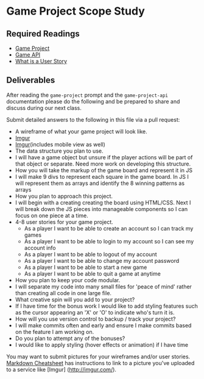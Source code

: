 # Game Project Scope Study

## Required Readings

-   [Game Project](https://github.com/ga-wdi-boston/game-project)
-   [Game API](https://github.com/ga-wdi-boston/game-project-api)
-   [What is a User Story](https://www.mountaingoatsoftware.com/agile/user-stories)

## Deliverables

After reading the `game-project` prompt and the `game-project-api` documentation
please do the following and be prepared to share and discuss during our next
class.

Submit detailed answers to the following in this file via a pull request:

-   A wireframe of what your game project will look like.
  - [Imgur](http://i.imgur.com/jAgk6pr.jpg)
  - [Imgur](http://i.imgur.com/Ua2GYJC.jpg)(includes mobile view as well)
-   The data structure you plan to use.
  - I will have a game object but unsure if the player actions will be part of
    that object or separate. Need more work on developing this structure.
-   How you will take the markup of the game board and represent it in JS
  - I will make 9 divs to represent each square in the game board. In JS I
    will represent them as arrays and identify the 8 winning patterns as arrays
-   How you plan to approach this project.
  - I will begin with a creating creating the board using HTML/CSS. Next I will
    break down the JS pieces into manageable components so I can focus on one
    piece at a time.
-   4-8 user stories for your game project.
    - As a player I want to be able to create an account so I can track my games
    - As a player I want to be able to login to my account so I can see my
      account info
    - As a player I want to be able to logout of my account
    - As a player I want to be able to change my account password
    - As a player I want to be able to start a new game
    - As a player I want to be able to quit a game at anytime
-   How you plan to keep your code modular.
  - I will separate my code into many small files for 'peace of mind' rather than
    creating all code in one large file.
-   What creative spin will you add to your project?
  - If I have time for the bonus work I would like to add styling features such
    as the cursor appearing an 'X' or 'O' to indicate who's turn it is.
-   How will you use version control to backup / track your project?
  - I will make commits often and early and ensure I make commits based on the
    feature I am working on.
-   Do you plan to attempt any of the bonuses?
  - I would like to apply styling (hover effects or animation) if I have time

You may want to submit pictures for your wireframes and/or user stories.
[Markdown Cheatsheet](https://github.com/adam-p/markdown-here/wiki/Markdown-Cheatsheet)
has instructions to link to a picture you've uploaded to a service like [Imgur]
(http://imgur.com/).
